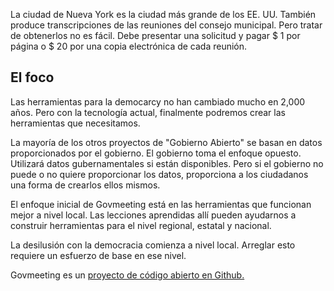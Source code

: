 <p> La ciudad de Nueva York es la ciudad más grande de los EE. UU. También produce transcripciones de las reuniones del consejo municipal. Pero tratar de obtenerlos no es fácil. Debe presentar una solicitud y pagar $ 1 por página o $ 20 por una copia electrónica de cada reunión. </p><h2> El foco </h2><p> Las herramientas para la democarcy no han cambiado mucho en 2,000 años. Pero con la tecnología actual, finalmente podremos crear las herramientas que necesitamos. </p><p> La mayoría de los otros proyectos de "Gobierno Abierto" se basan en datos proporcionados por el gobierno. El gobierno toma el enfoque opuesto. Utilizará datos gubernamentales si están disponibles. Pero si el gobierno no puede o no quiere proporcionar los datos, proporciona a los ciudadanos una forma de crearlos ellos mismos. </p><p> El enfoque inicial de Govmeeting está en las herramientas que funcionan mejor a nivel local. Las lecciones aprendidas allí pueden ayudarnos a construir herramientas para el nivel regional, estatal y nacional. </p><p> La desilusión con la democracia comienza a nivel local. Arreglar esto requiere un esfuerzo de base en ese nivel. </p><p> Govmeeting es un <a href="https://github.com/govmeeting/govmeeting">proyecto de código abierto en Github.</a> </p>
